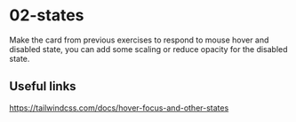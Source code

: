 # 02-states

Make the card from previous exercises to respond to mouse hover and disabled state, you can add some scaling or reduce opacity for the disabled state.

## Useful links

https://tailwindcss.com/docs/hover-focus-and-other-states
